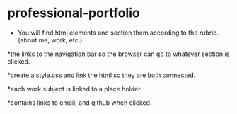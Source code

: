 # professional-portfolio

* You will find html elements and section them according to the rubric. (about me, work, etc.)

*the links to the navigation bar so the browser can go to whatever section is clicked.

*create a style.css and link the html so they are both connected.

*each work subject is linked to a place holder
 
*contains links to email, and github when clicked.



